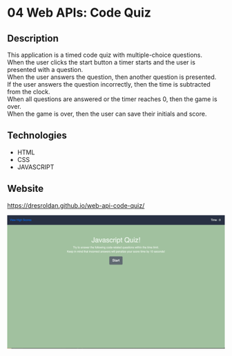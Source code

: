 # 04 Web APIs: Code Quiz

## Description

This application is a timed code quiz with multiple-choice questions.  <br/>
When the user clicks the start button a timer starts and the user is presented with a question.<br/>
When the user answers the question, then another question is presented.<br/>
If the user answers the question incorrectly, then the time is subtracted from the clock.<br/>
When all questions are answered or the timer reaches 0, then the game is over.<br/>
When the game is over, then the user can save their initials and score.<br/>





## Technologies

* HTML
* CSS
* JAVASCRIPT


## Website

https://dresroldan.github.io/web-api-code-quiz/

![Image of the App](quizscreenshot.png)
